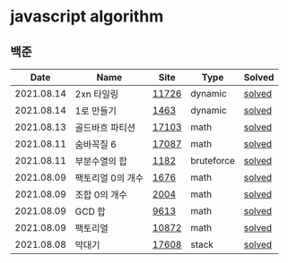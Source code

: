 # javascript algorithm

## 백준

| Date       | Name              | Site                                           | Type       | Solved                                                       |
| ---------- | ----------------- | ---------------------------------------------- | ---------- | ------------------------------------------------------------ |
| 2021.08.14 | 2xn 타일링        | [11726](https://www.acmicpc.net/problem/11726) | dynamic    | [solved](https://github.com/jinsuSang/javascript-algorithm/blob/main/boj/dynamic/boj11726.js) |
| 2021.08.14 | 1로 만들기        | [1463](https://www.acmicpc.net/problem/1463)   | dynamic    | [solved](https://github.com/jinsuSang/javascript-algorithm/blob/main/boj/dynamic/boj1463.js) |
| 2021.08.13 | 골드바흐 파티션   | [17103](https://www.acmicpc.net/problem/17103) | math       | [solved](https://github.com/jinsuSang/javascript-algorithm/blob/main/boj/math/boj17103.js) |
| 2021.08.11 | 숨바꼭질 6        | [17087](https://www.acmicpc.net/problem/17087) | math       | [solved](https://github.com/jinsuSang/javascript-algorithm/blob/main/boj/bruteforce/boj17087.js) |
| 2021.08.11 | 부분수열의 합     | [1182](https://www.acmicpc.net/problem/1182)   | bruteforce | [solved](https://github.com/jinsuSang/javascript-algorithm/blob/main/boj/bruteforce/boj1182.js) |
| 2021.08.09 | 팩토리얼 0의 개수 | [1676](https://www.acmicpc.net/problem/1676)   | math       | [solved](https://github.com/jinsuSang/javascript-algorithm/blob/main/boj/math/boj1676.js) |
| 2021.08.09 | 조합 0의 개수     | [2004](https://www.acmicpc.net/problem/2004)   | math       | [solved](https://github.com/jinsuSang/javascript-algorithm/blob/main/boj/math/boj2004.js) |
| 2021.08.09 | GCD 합            | [9613](https://www.acmicpc.net/problem/9613)   | math       | [solved](https://github.com/jinsuSang/javascript-algorithm/blob/main/boj/math/boj9613.js) |
| 2021.08.09 | 팩토리얼          | [10872](https://www.acmicpc.net/problem/10872) | math       | [solved](https://github.com/jinsuSang/javascript-algorithm/blob/main/boj/math/boj10872.js) |
| 2021.08.08 | 막대기            | [17608](https://www.acmicpc.net/problem/17608) | stack      | [solved](https://github.com/jinsuSang/javascript-algorithm/blob/main/boj/stack/boj17608.js) |

